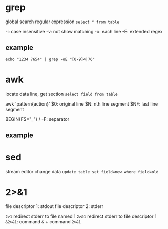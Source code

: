 # grep
global search regular expression
`select * from table`

-i: case insensitive
-v: not show matching
-o: each line
-E: extended regex

## example
`echo "1234 7654" | grep -oE "[0-9]4|76"` 


# awk
locate data line, get section
`select field from table`

awk 'pattern{action}'
$0: original line
$N: nth line segment
$NF: last line segment

BEGIN{FS="_"} / -F: separator

## example

# sed
stream editor
change data
`update table set field=new where field=old`


# 2>&1
file descriptor 1: stdout
file descriptor 2: stderr

`2>1` redirect stderr to file named 1
`2>&1` redirect stderr to file descriptor 1
`&2>&1`: command `&` + command `2>&1`
















